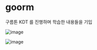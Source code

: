 # goorm

구름톤 KDT 를 진행하며 학습한 내용들을 기입


![image](https://github.com/nhyha/goorm/assets/145639459/00de34b6-b29d-478b-99f6-8ff842a95209)

![image](https://github.com/nhyha/goorm/assets/145639459/7d226acb-576c-4c73-8611-6095031aac25)
